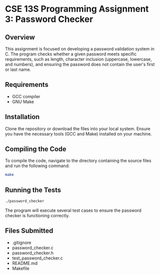 # CSE 13S Programming Assignment 3: Password Checker

## Overview

This assignment is focused on developing a password validation system in C. The program checks whether a given password meets specific requirements, such as length, character inclusion (uppercase, lowercase, and numbers), and ensuring the password does not contain the user's first or last name.

## Requirements

- GCC compiler
- GNU Make

## Installation

Clone the repository or download the files into your local system. Ensure you have the necessary tools (GCC and Make) installed on your machine.

## Compiling the Code

To compile the code, navigate to the directory containing the source files and run the following command:

```sh
make
``` 

## Running the Tests

```sh
./password_checker
``` 

The program will execute several test cases to ensure the password checker is functioning correctly.


## Files Submitted

- .gitignore
- password_checker.c
- password_checker.h
- test_password_checker.c
- README.md
- Makefile
